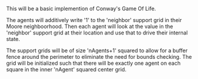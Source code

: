 This will be a basic implemention of Conway's Game Of Life.

The agents will additively write '1' to the 'neighbor' support grid in their Moore neighboorhood.  Then each agent will look at the value in the 'neighbor' support grid at their location and use that to drive their internal state.

The support grids will be of size 'nAgents+1' squared to allow for a buffer fence around the perimeter to eliminate the need for bounds checking.  The grid will be initialized such that there will be exactly one agent on each square in the inner 'nAgent' squared center grid.

